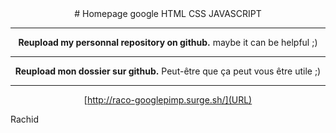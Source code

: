 <center>
# Homepage google HTML CSS JAVASCRIPT

-------------

**Reupload my personnal repository on github.**
maybe it can be helpful ;)

-------------

**Reupload mon dossier sur github.**
Peut-être que ça peut vous être utile ;)

-------------

[http://raco-googlepimp.surge.sh/](URL)

</center>

Rachid